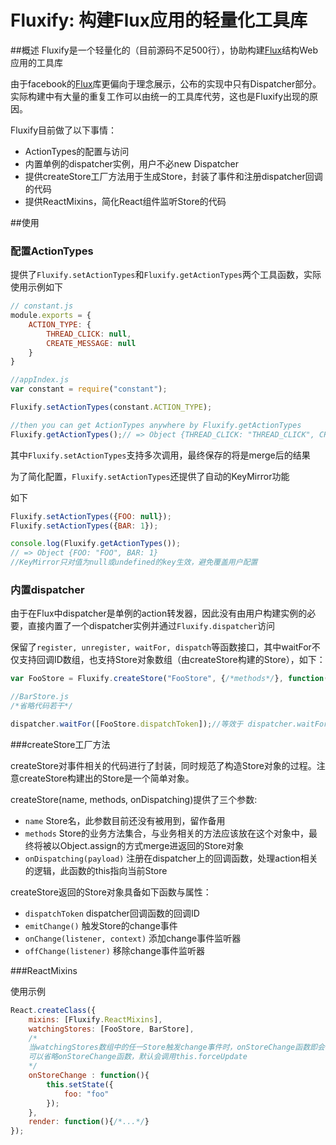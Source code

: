 Fluxify: 构建Flux应用的轻量化工具库
==================

##概述
Fluxify是一个轻量化的（目前源码不足500行），协助构建[Flux][Flux]结构Web应用的工具库

由于facebook的[Flux][Flux]库更偏向于理念展示，公布的实现中只有Dispatcher部分。实际构建中有大量的重复工作可以由统一的工具库代劳，这也是Fluxify出现的原因。

Fluxify目前做了以下事情：

* ActionTypes的配置与访问
* 内置单例的dispatcher实例，用户不必new Dispatcher
* 提供createStore工厂方法用于生成Store，封装了事件和注册dispatcher回调的代码
* 提供ReactMixins，简化React组件监听Store的代码

##使用
### 配置ActionTypes
提供了`Fluxify.setActionTypes`和`Fluxify.getActionTypes`两个工具函数，实际使用示例如下
```js
// constant.js
module.exports = {
    ACTION_TYPE: {
        THREAD_CLICK: null,
        CREATE_MESSAGE: null
    }
}

//appIndex.js
var constant = require("constant");

Fluxify.setActionTypes(constant.ACTION_TYPE);

//then you can get ActionTypes anywhere by Fluxify.getActionTypes
Fluxify.getActionTypes();// => Object {THREAD_CLICK: "THREAD_CLICK", CREATE_MESSAGE: "CREATE_MESSAGE"}


```
其中`Fluxify.setActionTypes`支持多次调用，最终保存的将是merge后的结果

为了简化配置，`Fluxify.setActionTypes`还提供了自动的KeyMirror功能

如下
```js
Fluxify.setActionTypes({FOO: null});
Fluxify.setActionTypes({BAR: 1});

console.log(Fluxify.getActionTypes());
// => Object {FOO: "FOO", BAR: 1}
//KeyMirror只对值为null或undefined的key生效，避免覆盖用户配置
```

### 内置dispatcher

由于在Flux中dispatcher是单例的action转发器，因此没有由用户构建实例的必要，直接内置了一个dispatcher实例并通过`Fluxify.dispatcher`访问

保留了`register, unregister, waitFor, dispatch`等函数接口，其中waitFor不仅支持回调ID数组，也支持Store对象数组（由createStore构建的Store），如下：

```js
var FooStore = Fluxify.createStore("FooStore", {/*methods*/}, function(payload){});

//BarStore.js
/*省略代码若干*/

dispatcher.waitFor([FooStore.dispatchToken]);//等效于 dispatcher.waitFor([FooStore]);

```

###createStore工厂方法

createStore对事件相关的代码进行了封装，同时规范了构造Store对象的过程。注意createStore构建出的Store是一个简单对象。

createStore(name, methods, onDispatching)提供了三个参数:

* `name`  Store名，此参数目前还没有被用到，留作备用
* `methods` Store的业务方法集合，与业务相关的方法应该放在这个对象中，最终将被以Object.assign的方式merge进返回的Store对象
* `onDispatching(payload)`  注册在dispatcher上的回调函数，处理action相关的逻辑，此函数的this指向当前Store

createStore返回的Store对象具备如下函数与属性：

* `dispatchToken` dispatcher回调函数的回调ID
* `emitChange()`  触发Store的change事件
* `onChange(listener, context)`  添加change事件监听器
* `offChange(listener)`  移除change事件监听器

###ReactMixins

使用示例
```js
React.createClass({
    mixins: [Fluxify.ReactMixins],
    watchingStores: [FooStore, BarStore],
    /*
    当watchingStores数组中的任一Store触发change事件时，onStoreChange函数即会被调用，this指向当前react组件。
    可以省略onStoreChange函数，默认会调用this.forceUpdate
    */
    onStoreChange : function(){
        this.setState({
            foo: "foo"
        });
    },
    render: function(){/*...*/}
});

```

[Flux]: https://github.com/facebook/flux
